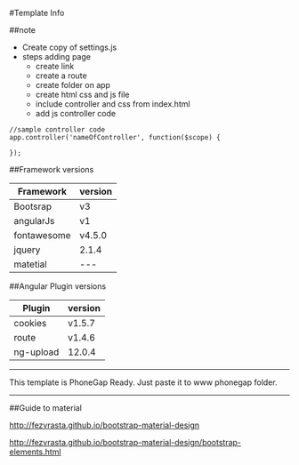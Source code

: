 #Template Info   

##note
* Create copy of settings.js
* steps adding page
	* create link
	* create a route
	* create folder on app
	* create html css and js file
	* include controller and css from index.html
	* add js controller code
```
//sample controller code
app.controller('nameOfController', function($scope) {

});
```

##Framework versions

|Framework	| version|
|-----------|--------|
|Bootsrap	| v3	 |
|angularJs	| v1	 |
|fontawesome| v4.5.0 |
| jquery	| 2.1.4  |
| matetial	| ---	 |


##Angular Plugin versions

| Plugin	| version|
|-----------|--------|
| cookies	| v1.5.7 |
| route		| v1.4.6 |
| ng-upload	| 12.0.4 |
    
    
-------------------------------------

This template is PhoneGap Ready.
Just paste it to www phonegap folder.

-------------------------------------

##Guide to material

http://fezvrasta.github.io/bootstrap-material-design

http://fezvrasta.github.io/bootstrap-material-design/bootstrap-elements.html











